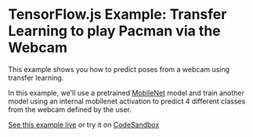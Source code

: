 # TensorFlow.js Example: Transfer Learning to play Pacman via the Webcam

This example shows you how to predict poses from a webcam using transfer
learning.

In this example, we'll use a pretrained [MobileNet](https://github.com/tensorflow/tfjs-examples/tree/master/mobilenet) model and train another model
using an internal mobilenet activation to predict 4 different classes from the
webcam defined by the user.

[See this example live](https://storage.googleapis.com/tfjs-examples/webcam-transfer-learning/dist/index.html) or try it on [CodeSandbox](https://codesandbox.io/s/github/tensorflow/tfjs-examples/tree/master/webcam-transfer-learning)
